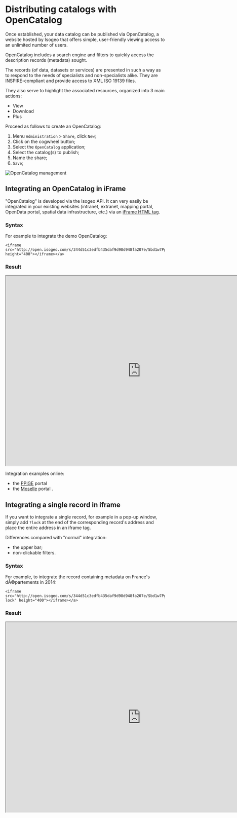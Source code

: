 # Distributing catalogs with OpenCatalog

Once established, your data catalog can be published via OpenCatalog, a website hosted by Isogeo that offers simple, user-friendly viewing access to an unlimited number of users.

OpenCatalog includes a search engine and filters to quickly access the description records (metadata) sought.

The records (of data, datasets or services) are presented in such a way as to respond to the needs of specialists and non-specialists alike. They are INSPIRE-compliant and provide access to XML ISO 19139 files.

They also serve to highlight the associated resources, organized into 3 main actions:
* View
* Download
* Plus


Proceed as follows to create an OpenCatalog:

1.	Menu `Administration`  > `Share`, click `New`;
2.	Click on the cogwheel button;
3.	Select the `OpenCatalog` application;
4.	Select the catalog(s) to publish;
5.	Name the share;
6.	`Save`;

![OpenCatalog management](/en/images/adm_shares_OC_edit.png "Publishing catalogs as OpenCatalogs")


## Integrating an OpenCatalog in iFrame

"OpenCatalog" is developed via the Isogeo API. It can very easily be integrated in your existing websites (intranet, extranet, mapping portal, OpenData portal, spatial data infrastructure, etc.) via an [iFrame HTML tag](http://www.w3schools.com/tags/tag_iframe.asp).

### Syntax

For example to integrate the demo OpenCatalog:

```no-highlight
<iframe src="http://open.isogeo.com/s/344d51c3edfb435daf9d98d948fa207e/Sbd1w7PgqE8n7LDq3azRqNhiMHZf0" height="400"></iframe></a>
```

### Result

<iframe src="http://open.isogeo.com/s/344d51c3edfb435daf9d98d948fa207e/Sbd1w7PgqE8n7LDq3azRqNhiMHZf0" width="850" height="600"></iframe></a>

Integration examples online:
* the [PPIGE](http://www.ppige-npdc.fr/geocatalog/) portal
* the [Moselle](http://www.moselleinfogeo.fr/infogeo/isogeo) portal .

## Integrating a single record in iframe

If you want to integrate a single record, for example in a pop-up window, simply add `?lock` at the end of the corresponding record's address and place the entire address in an iframe tag.

Differences compared with "normal" integration:
* the upper bar;
* non-clickable filters.

### Syntax

For example, to integrate the record containing metadata on France's dÃ©partements in 2014:

```no-highlight
<iframe src="http://open.isogeo.com/s/344d51c3edfb435daf9d98d948fa207e/Sbd1w7PgqE8n7LDq3azRqNhiMHZf0/m/754209f115c040a48d43ffc262b16500?lock" height="400"></iframe></a>
```

### Result

<iframe src="http://open.isogeo.com/s/344d51c3edfb435daf9d98d948fa207e/Sbd1w7PgqE8n7LDq3azRqNhiMHZf0/m/754209f115c040a48d43ffc262b16500?lock" width="850" height="600"></iframe></a>
